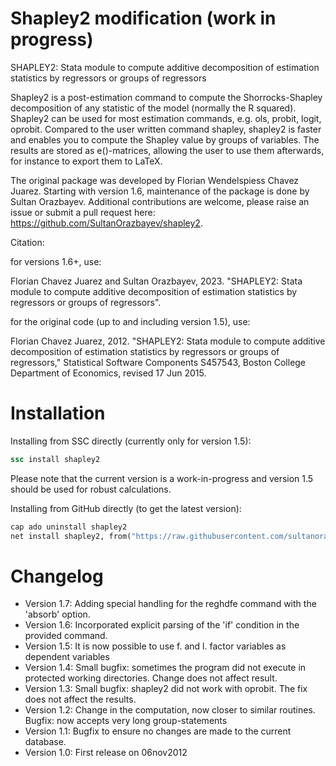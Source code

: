 # Shapley2 modification (work in progress)

SHAPLEY2: Stata module to compute additive decomposition of estimation statistics by regressors or groups of regressors

Shapley2 is a post-estimation command to compute the Shorrocks-Shapley decomposition of any statistic of the model (normally the R squared). Shapley2 can be used for most estimation commands, e.g. ols, probit, logit, oprobit. Compared to the user written command shapley, shapley2 is faster and enables you to compute the Shapley value by groups of variables. The results are stored as e()-matrices, allowing the user to use them afterwards, for instance to export them to LaTeX.

The original package was developed by Florian Wendelspiess Chavez Juarez. Starting with version 1.6, maintenance of the package is done by Sultan Orazbayev.
Additional contributions are welcome, please raise an issue or submit a pull
request here: https://github.com/SultanOrazbayev/shapley2.

Citation:

for versions 1.6+, use:

Florian Chavez Juarez and Sultan Orazbayev, 2023. "SHAPLEY2: Stata module to compute additive decomposition of estimation statistics by regressors or groups of regressors".

for the original code (up to and including version 1.5), use:

Florian Chavez Juarez, 2012. "SHAPLEY2: Stata module to compute additive decomposition of estimation statistics by regressors or groups of regressors," Statistical Software Components S457543, Boston College Department of Economics, revised 17 Jun 2015.


# Installation

Installing from SSC directly (currently only for version 1.5):

```stata
ssc install shapley2
```

Please note that the current version is a work-in-progress and version 1.5 should be used for robust calculations.

Installing from GitHub directly (to get the latest version):

```stata
cap ado uninstall shapley2
net install shapley2, from("https://raw.githubusercontent.com/sultanorazbayev/shapley2/main/src/")
```


# Changelog

- Version 1.7: Adding special handling for the reghdfe command with the 'absorb' option.
- Version 1.6: Incorporated explicit parsing of the 'if' condition in the provided command.
- Version 1.5: It is now possible to use f. and l. factor variables as dependent variables
- Version 1.4: Small bugfix: sometimes the program did not execute in protected working directories. Change does not affect result.
- Version 1.3: Small bugfix: shapley2 did not work with oprobit. The fix does not affect the results. 
- Version 1.2: Change in the computation, now closer to similar routines. Bugfix: now accepts very long group-statements
- Version 1.1: Bugfix to ensure no changes are made to the current database. 
- Version 1.0: First release on 06nov2012
